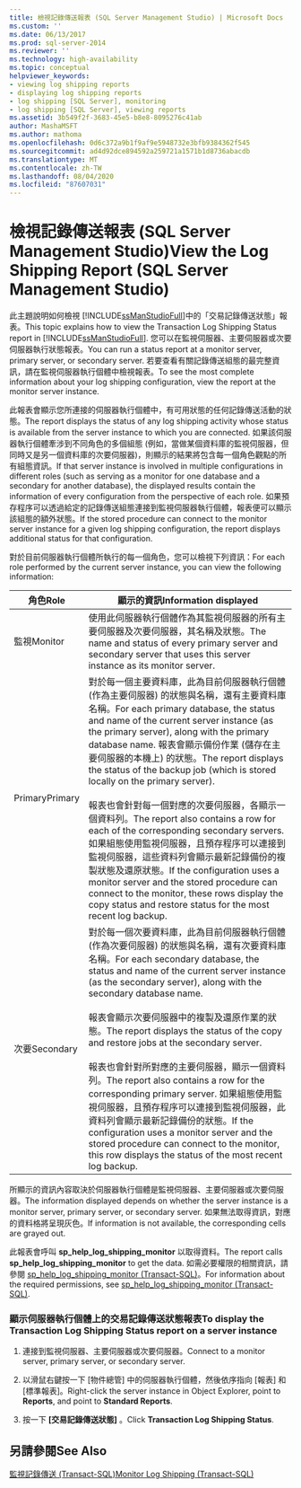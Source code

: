 ```yaml
---
title: 檢視記錄傳送報表 (SQL Server Management Studio) | Microsoft Docs
ms.custom: ''
ms.date: 06/13/2017
ms.prod: sql-server-2014
ms.reviewer: ''
ms.technology: high-availability
ms.topic: conceptual
helpviewer_keywords:
- viewing log shipping reports
- displaying log shipping reports
- log shipping [SQL Server], monitoring
- log shipping [SQL Server], viewing reports
ms.assetid: 3b549f2f-3683-45e5-b8e8-8095276c41ab
author: MashaMSFT
ms.author: mathoma
ms.openlocfilehash: 0d6c372a9b1f9af9e5948732e3bfb9384362f545
ms.sourcegitcommit: ad4d92dce894592a259721a1571b1d8736abacdb
ms.translationtype: MT
ms.contentlocale: zh-TW
ms.lasthandoff: 08/04/2020
ms.locfileid: "87607031"
---
```

# <a name="view-the-log-shipping-report-sql-server-management-studio"></a><span data-ttu-id="adf43-102">檢視記錄傳送報表 (SQL Server Management Studio)</span><span class="sxs-lookup"><span data-stu-id="adf43-102">View the Log Shipping Report (SQL Server Management Studio)</span></span>
  <span data-ttu-id="adf43-103">此主題說明如何檢視 [!INCLUDE[ssManStudioFull](../../includes/ssmanstudiofull-md.md)]中的「交易記錄傳送狀態」報表。</span><span class="sxs-lookup"><span data-stu-id="adf43-103">This topic explains how to view the Transaction Log Shipping Status report in [!INCLUDE[ssManStudioFull](../../includes/ssmanstudiofull-md.md)].</span></span> <span data-ttu-id="adf43-104">您可以在監視伺服器、主要伺服器或次要伺服器執行狀態報表。</span><span class="sxs-lookup"><span data-stu-id="adf43-104">You can run a status report at a monitor server, primary server, or secondary server.</span></span> <span data-ttu-id="adf43-105">若要查看有關記錄傳送組態的最完整資訊，請在監視伺服器執行個體中檢視報表。</span><span class="sxs-lookup"><span data-stu-id="adf43-105">To see the  most complete information about your log shipping configuration, view the report at the monitor server instance.</span></span>  
  
 <span data-ttu-id="adf43-106">此報表會顯示您所連接的伺服器執行個體中，有可用狀態的任何記錄傳送活動的狀態。</span><span class="sxs-lookup"><span data-stu-id="adf43-106">The report displays the status of any log shipping activity whose status is available from the server instance to which you are connected.</span></span> <span data-ttu-id="adf43-107">如果該伺服器執行個體牽涉到不同角色的多個組態 (例如，當做某個資料庫的監視伺服器，但同時又是另一個資料庫的次要伺服器)，則顯示的結果將包含每一個角色觀點的所有組態資訊。</span><span class="sxs-lookup"><span data-stu-id="adf43-107">If that server instance is involved in multiple configurations in different roles (such as serving as a monitor for one database and a secondary for another database), the displayed results contain the information of every configuration from the perspective of each role.</span></span> <span data-ttu-id="adf43-108">如果預存程序可以透過給定的記錄傳送組態連接到監視伺服器執行個體，報表便可以顯示該組態的額外狀態。</span><span class="sxs-lookup"><span data-stu-id="adf43-108">If the stored procedure can connect to the monitor server instance for a given log shipping configuration, the report displays additional status for that configuration.</span></span>  
  
 <span data-ttu-id="adf43-109">對於目前伺服器執行個體所執行的每一個角色，您可以檢視下列資訊：</span><span class="sxs-lookup"><span data-stu-id="adf43-109">For each role performed by the current server instance, you can view the following information:</span></span>  
  
|<span data-ttu-id="adf43-110">角色</span><span class="sxs-lookup"><span data-stu-id="adf43-110">Role</span></span>|<span data-ttu-id="adf43-111">顯示的資訊</span><span class="sxs-lookup"><span data-stu-id="adf43-111">Information displayed</span></span>|  
|----------|---------------------------|  
|<span data-ttu-id="adf43-112">監視</span><span class="sxs-lookup"><span data-stu-id="adf43-112">Monitor</span></span>|<span data-ttu-id="adf43-113">使用此伺服器執行個體作為其監視伺服器的所有主要伺服器及次要伺服器，其名稱及狀態。</span><span class="sxs-lookup"><span data-stu-id="adf43-113">The name and status of every primary server and secondary server that uses this server instance as its monitor server.</span></span>|  
|<span data-ttu-id="adf43-114">Primary</span><span class="sxs-lookup"><span data-stu-id="adf43-114">Primary</span></span>|<span data-ttu-id="adf43-115">對於每一個主要資料庫，此為目前伺服器執行個體 (作為主要伺服器) 的狀態與名稱，還有主要資料庫名稱。</span><span class="sxs-lookup"><span data-stu-id="adf43-115">For each primary database, the status and name of the current server instance (as the primary server), along with the primary database name.</span></span> <span data-ttu-id="adf43-116">報表會顯示備份作業 (儲存在主要伺服器的本機上) 的狀態。</span><span class="sxs-lookup"><span data-stu-id="adf43-116">The report displays the status of the backup job (which is stored locally on the primary server).</span></span><br /><br /> <span data-ttu-id="adf43-117">報表也會針對每一個對應的次要伺服器，各顯示一個資料列。</span><span class="sxs-lookup"><span data-stu-id="adf43-117">The report also contains a row for each of the corresponding secondary servers.</span></span> <span data-ttu-id="adf43-118">如果組態使用監視伺服器，且預存程序可以連接到監視伺服器，這些資料列會顯示最新記錄備份的複製狀態及還原狀態。</span><span class="sxs-lookup"><span data-stu-id="adf43-118">If the configuration uses a monitor server and the stored procedure can connect to the monitor, these rows display the copy status and restore status for the most recent log backup.</span></span>|  
|<span data-ttu-id="adf43-119">次要</span><span class="sxs-lookup"><span data-stu-id="adf43-119">Secondary</span></span>|<span data-ttu-id="adf43-120">對於每一個次要資料庫，此為目前伺服器執行個體 (作為次要伺服器) 的狀態與名稱，還有次要資料庫名稱。</span><span class="sxs-lookup"><span data-stu-id="adf43-120">For each secondary database, the status and name of the current server instance (as the secondary server), along with the secondary database name.</span></span><br /><br /> <span data-ttu-id="adf43-121">報表會顯示次要伺服器中的複製及還原作業的狀態。</span><span class="sxs-lookup"><span data-stu-id="adf43-121">The report displays the status of the copy and restore jobs at the secondary server.</span></span><br /><br /> <span data-ttu-id="adf43-122">報表也會針對所對應的主要伺服器，顯示一個資料列。</span><span class="sxs-lookup"><span data-stu-id="adf43-122">The report also contains a row for the corresponding primary server.</span></span> <span data-ttu-id="adf43-123">如果組態使用監視伺服器，且預存程序可以連接到監視伺服器，此資料列會顯示最新記錄備份的狀態。</span><span class="sxs-lookup"><span data-stu-id="adf43-123">If the configuration uses a monitor server and the stored procedure can connect to the monitor, this row displays the status of the most recent log backup.</span></span>|  
  
 <span data-ttu-id="adf43-124">所顯示的資訊內容取決於伺服器執行個體是監視伺服器、主要伺服器或次要伺服器。</span><span class="sxs-lookup"><span data-stu-id="adf43-124">The information displayed depends on whether the server instance is a monitor server, primary server, or secondary server.</span></span> <span data-ttu-id="adf43-125">如果無法取得資訊，對應的資料格將呈現灰色。</span><span class="sxs-lookup"><span data-stu-id="adf43-125">If information is not available, the corresponding cells are grayed out.</span></span>  
  
 <span data-ttu-id="adf43-126">此報表會呼叫 **sp_help_log_shipping_monitor** 以取得資料。</span><span class="sxs-lookup"><span data-stu-id="adf43-126">The report calls **sp_help_log_shipping_monitor** to get the data.</span></span> <span data-ttu-id="adf43-127">如需必要權限的相關資訊，請參閱 [sp_help_log_shipping_monitor &#40;Transact-SQL&#41;](/sql/relational-databases/system-stored-procedures/sp-help-log-shipping-monitor-transact-sql)。</span><span class="sxs-lookup"><span data-stu-id="adf43-127">For information about the required permissions, see [sp_help_log_shipping_monitor &#40;Transact-SQL&#41;](/sql/relational-databases/system-stored-procedures/sp-help-log-shipping-monitor-transact-sql).</span></span>  
  
### <a name="to-display-the-transaction-log-shipping-status-report-on-a-server-instance"></a><span data-ttu-id="adf43-128">顯示伺服器執行個體上的交易記錄傳送狀態報表</span><span class="sxs-lookup"><span data-stu-id="adf43-128">To display the Transaction Log Shipping Status report on a server instance</span></span>  
  
1.  <span data-ttu-id="adf43-129">連接到監視伺服器、主要伺服器或次要伺服器。</span><span class="sxs-lookup"><span data-stu-id="adf43-129">Connect to a monitor server, primary server, or secondary server.</span></span>  
  
2.  <span data-ttu-id="adf43-130">以滑鼠右鍵按一下 [物件總管] 中的伺服器執行個體，然後依序指向 [報表] 和 [標準報表]。</span><span class="sxs-lookup"><span data-stu-id="adf43-130">Right-click the server instance in Object Explorer, point to **Reports**, and point to **Standard Reports**.</span></span>  
  
3.  <span data-ttu-id="adf43-131">按一下 **[交易記錄傳送狀態]** 。</span><span class="sxs-lookup"><span data-stu-id="adf43-131">Click **Transaction Log Shipping Status**.</span></span>  
  
## <a name="see-also"></a><span data-ttu-id="adf43-132">另請參閱</span><span class="sxs-lookup"><span data-stu-id="adf43-132">See Also</span></span>  
 [<span data-ttu-id="adf43-133">監視記錄傳送 &#40;Transact-SQL&#41;</span><span class="sxs-lookup"><span data-stu-id="adf43-133">Monitor Log Shipping &#40;Transact-SQL&#41;</span></span>](monitor-log-shipping-transact-sql.md)  
  
  
